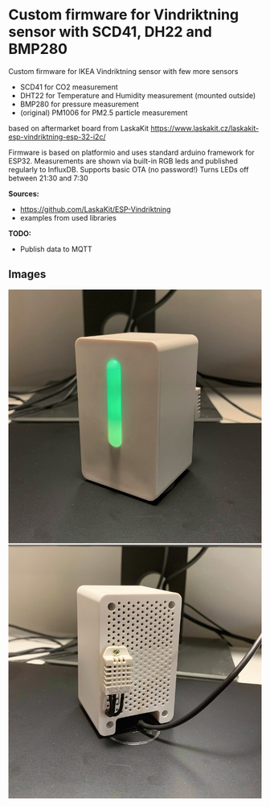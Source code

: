 # Custom firmware for Vindriktning sensor with SCD41, DH22 and BMP280

Custom firmware for IKEA Vindriktning sensor with few more sensors
- SCD41 for CO2 measurement
- DHT22 for Temperature and Humidity measurement (mounted outside)
- BMP280 for pressure measurement
- (original) PM1006 for PM2.5 particle measurement

based on aftermarket board from LaskaKit https://www.laskakit.cz/laskakit-esp-vindriktning-esp-32-i2c/ 

Firmware is based on platformio and uses standard arduino framework for ESP32. 
Measurements are shown via built-in RGB leds and published regularly to InfluxDB.
Supports basic OTA (no password!)
Turns LEDs off between 21:30 and 7:30

**Sources:** 
- https://github.com/LaskaKit/ESP-Vindriktning
- examples from used libraries

**TODO:**
- Publish data to MQTT

## Images

![Front view of upgraded sensor](https://github.com/35mmHunter/ESP32-vindriktning/blob/master/img/front.jpg)
![Rear view of upgraded sensor](https://github.com/35mmHunter/ESP32-vindriktning/blob/master/img/back.jpg)
